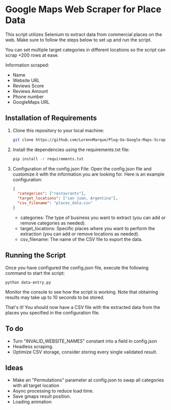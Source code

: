# Google Maps Web Scraper for Place Data

This script utilizes Selenium to extract data from commercial places on the web. Make sure to follow the steps below to set up and run the script.

You can set multiple target categories in different locations so the script can scrap +200 rows at ease.

Information scraped:

- Name
- Website URL
- Reviews Score
- Reviews Amount
- Phone number
- GoogleMaps URL

## Installation of Requirements

1. Clone this repository to your local machine:

   ```bash
   git clone https://github.com/LorennMarque/Plug-Go-Google-Maps-Scrapper
   ```

2. Install the dependencies using the requirements.txt file:

   ```bash
   pip install -r requirements.txt
   ```

3. Configuration of the config.json File:
   Open the config.json file and customize it with the information you are looking for. Here is an example configuration:

   ```json
   {
     "categories": ["restaurants"],
     "target_locations": ["san juan, Argentina"],
     "csv_filename": "places_data.csv"
   }
   ```

   - categories: The type of business you want to extract (you can add or remove categories as needed).
   - target_locations: Specific places where you want to perform the extraction (you can add or remove locations as needed).
   - csv_filename: The name of the CSV file to export the data.

## Running the Script

Once you have configured the config.json file, execute the following command to start the script:

```
python data-entry.py
```

Monitor the console to see how the script is working. Note that obtaining results may take up to 10 seconds to be stored.

That's it! You should now have a CSV file with the extracted data from the places you specified in the configuration file.

## To do

- Turn "INVALID_WEBSITE_NAMES" constant into a field in config.json
- Headless scraping.
- Optimize CSV storage, consider storing every single validated result.

## Ideas

- Make an "Permutations" parameter at config.json to swap all categories with all target location
- Async processing to reduce load time.
- Save gmaps result position.
- Loading animation
